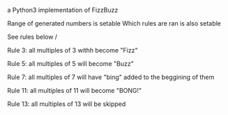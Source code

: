 a Python3 implementation of FizzBuzz

Range of generated numbers is setable
Which rules are ran is also setable

See rules below \/

Rule 3:
all multiples of 3 withh become "Fizz"

Rule 5:
all multiples of 5 will become "Buzz"

Rule 7:
all multiples of 7 will have "bing" added to the beggining of them

Rule 11:
all multiples of 11 will become "BONG!"

Rule 13:
all multiples of 13 will be skipped